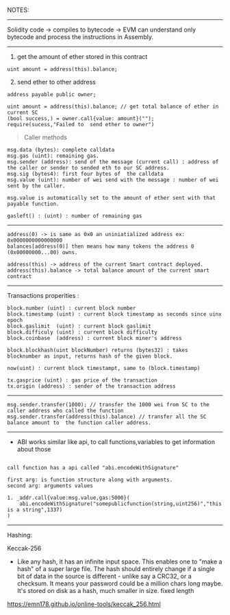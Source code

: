 NOTES:

--------

Solidity code -> compiles to bytecode -> EVM can understand only bytecode and process the instructions in Assembly.

--------

1. get the amount of ether stored in this contract

```
uint amount = address(this).balance;
```

2. send ether to other address

```
address payable public owner;

uint amount = address(this).balance; // get total balance of ether in current SC
(bool success,) = owner.call{value: amount}("");
require(sucess,"Failed to  send ether to owner")
```

> Caller methods

```
msg.data (bytes): complete calldata
msg.gas (uint): remaining gas.
msg.sender (address): send of the message (current call) : address of the caller or sender to sended eth to our SC address.
msg.sig (bytes4): first four bytes of  the calldata
msg.value (uint): number of wei send with the message : number of wei sent by the caller.

msg.value is automatically set to the amount of ether sent with that payable function.

gasleft() : (uint) : number of remaining gas

```

-----


```
address(0) -> is same as 0x0 an uniniatialized address ex: 0x0000000000000000
balances[address(0)] then means how many tokens the address 0 (0x00000000...00) owns.

address(this) -> address of the current Smart contract deployed.
address(this).balance -> total balance amount of the current smart contract
```

-----

Transactions properities : 

```
block.number (uint) : current block number
block.timestamp (uint) : current block timestamp as seconds since uinx epoch
block.gaslimit  (uint) : current block gaslimit
block.difficuly (uint) : current block difficulty
block.coinbase  (address) : current block miner's address

block.blockhash(uint blockNumber) returns (bytes32) : takes blocknumber as input, returns hash of the given block.

now(uint) : current block timestampt, same to (block.timestamp)

tx.gasprice (uint) : gas price of the transaction
tx.origin (address) : sender of the transaction address

```


-----

```
msg.sender.transfer(1000); // transfer the 1000 wei from SC to the caller address who called the function
msg.sender.transfer(address(this).balance) // transfer all the SC balance amount to  the function caller address.
```
-----

* ABI works similar like api, to call functions,variables to get information about those

```

call function has a api called "abi.encodeWithSignature"

first arg: is function structure along with arguments.
second arg: arguments values 

1. _addr.call{value:msg.value,gas:5000}(
	abi.encodeWithSignature("somepublicfunction(string,uint256)","this is a string",1337) 
)

```

------------------

Hashing:

Keccak-256

* Like any hash, it has an infinite input space. This enables one to "make a hash" of a super large file. The hash should entirely change if a single bit of data in the source is different - unlike say a CRC32, or a checksum. It means your password could be a million chars long maybe. It's stored on disk as a hash, much smaller in size. fixed length

https://emn178.github.io/online-tools/keccak_256.html

